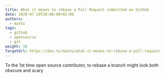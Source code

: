 ```yaml
---
title: What it means to rebase a Pull Request submitted on GitHub
date: 2020-07-20T20:00:00+02:00
authors:
  - matks
tags:
  - github
  - opensource
  - git
weight: 10
TargetUrl: https://dev.to/matks/what-it-means-to-rebase-a-pull-request-submitted-on-github-5717
---
```


To the 1st time open source contributor, to rebase a branch might look both obscure and scary

<!--more-->
